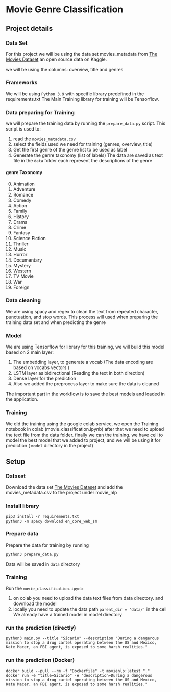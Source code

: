 # Movie Genre Classification
## Project details
### Data Set
For this project we will be using the data set movies_metadata from [The Movies Dataset](https://www.kaggle.com/rounakbanik/the-movies-dataset/version/7#movies_metadata.csv) an open source data on Kaggle.

we will be using the columns: overview, title and genres
### Frameworks
We will be using `Python 3.9` with specific library predefined in the requirements.txt
The Main Training library for training will be Tensorflow.
### Data preparing for Training
we will prepare the training data by running the `prepare_data.py` script.
This script is used to:
1) read the `movies_metadata.csv`
2) select the fields used we need for training (genres, overview, title)
3) Get the first genre of the genre list to be used as label
4) Generate the genre taxonomy (list of labels)
The data are saved as text file in the `data` folder each represent the descriptions of the genre
#### genre Taxonomy
0) Animation
1) Adventure
2) Romance
3) Comedy
4) Action
5) Family
6) History
7) Drama
8) Crime
9) Fantasy
10) Science Fiction
11) Thriller
12) Music
13) Horror
14) Documentary
15) Mystery
16) Western
17) TV Movie
18) War
19) Foreign

### Data cleaning
We are using spacy and regex to clean the text from repeated character, punctuation, and stop words.
This process will used when preparing the training data set and when predicting the genre

### Model
We are using Tensorflow for library for this training, we will build this model based on 2 main layer:
1) The embedding layer, to generate a vocab (The data encoding are based on vocabs vectors )
2) LSTM layer as bidirectional (Reading the text in both direction)
3) Dense layer for the prediction
4) Also we added the preprocess layer to make sure the data is cleaned

The important part in the workflow is to save the best models and loaded in the application.

### Training
We did the training using the google colab service,
we open the Training notebook in colab (movie_classification.ipynb) after that we need to upload the text file from the data folder. finally we can the training.
we have cell to model the best model that we added to project, and we will be using it for prediction ( `model` directory in the project)
## Setup
### Dataset
Download the data set [The Movies Dataset](https://www.kaggle.com/rounakbanik/the-movies-dataset/version/7#movies_metadata.csv) and add the movies_metadata.csv to the project under movie_nlp

### Install library
```
pip3 install -r requirements.txt
python3 -m spacy download en_core_web_sm
```
### Prepare data
Prepare the data for training by running
```
python3 prepare_data.py
```
Data will be saved in `data` directory
### Training
Run the `movie_classification.ipynb`
1) on colab you need to upload the data text files from data directory. and download the model
2) locally you need to update the data path `parent_dir = 'data/'` in the cell
We already have a trained model in model directory

### run the prediction (directly)
```
python3 main.py --title "Sicario" --description "During a dangerous mission to stop a drug cartel operating between the US and Mexico, Kate Macer, an FBI agent, is exposed to some harsh realities."
```
### run the prediction (Docker)

```
docker build --pull --rm -f "Dockerfile" -t movienlp:latest "."
docker run -e "title=Sicario" -e "description=During a dangerous mission to stop a drug cartel operating between the US and Mexico, Kate Macer, an FBI agent, is exposed to some harsh realities."
```